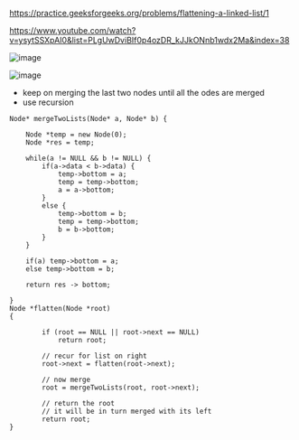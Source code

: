 https://practice.geeksforgeeks.org/problems/flattening-a-linked-list/1

https://www.youtube.com/watch?v=ysytSSXpAI0&list=PLgUwDviBIf0p4ozDR_kJJkONnb1wdx2Ma&index=38

![image](https://user-images.githubusercontent.com/53824950/142050337-5d81e25a-49a0-4ac0-916c-b6605bf9e556.png)


![image](https://user-images.githubusercontent.com/53824950/142133252-8dedcf91-101e-41be-9469-d35d1f612e5e.png)

- keep on merging the last two nodes until all the odes are merged
- use recursion

```
Node* mergeTwoLists(Node* a, Node* b) {
    
    Node *temp = new Node(0);
    Node *res = temp; 
    
    while(a != NULL && b != NULL) {
        if(a->data < b->data) {
            temp->bottom = a; 
            temp = temp->bottom; 
            a = a->bottom; 
        }
        else {
            temp->bottom = b;
            temp = temp->bottom; 
            b = b->bottom; 
        }
    }
    
    if(a) temp->bottom = a; 
    else temp->bottom = b; 
    
    return res -> bottom; 
    
}
Node *flatten(Node *root)
{
   
        if (root == NULL || root->next == NULL) 
            return root; 
  
        // recur for list on right 
        root->next = flatten(root->next); 
  
        // now merge 
        root = mergeTwoLists(root, root->next); 
  
        // return the root 
        // it will be in turn merged with its left 
        return root; 
}
```
